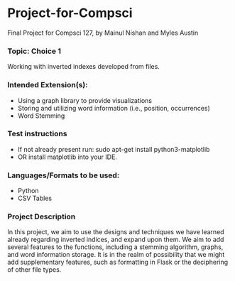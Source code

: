 # Project-for-Compsci
Final Project for Compsci 127, by Mainul Nishan and Myles Austin

### Topic: Choice 1
Working with inverted indexes developed from files. 

### Intended Extension(s):
 - Using a graph library to provide visualizations
 - Storing and utilizing word information (i.e., position, occurrences)
 - Word Stemming
### Test instructions
 - If not already present run: sudo apt-get install python3-matplotlib 
 - OR install matplotlib into your IDE.

### Languages/Formats to be used:

 - Python
 - CSV Tables

### Project Description

In this project, we aim to use the designs and techniques we have learned already regarding inverted indices, and expand upon them. We aim to add several features to the functions, including a stemming algorithm, graphs, and word information storage. It is in the realm of possibility that we might add supplementary features, such as formatting in Flask or the deciphering of other file types.

